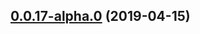 ## [0.0.17-alpha.0](https://github.com/datacamp/design-system/compare/@datacamp/waffles-heading@0.0.17-alpha.0...@datacamp/waffles-heading@0.0.17-alpha.0) (2019-04-15)



